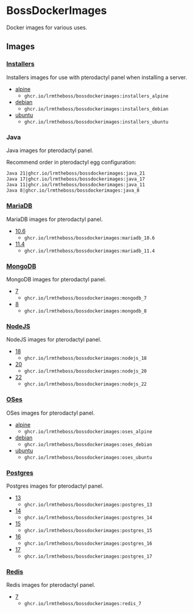 # BossDockerImages

Docker images for various uses.

## Images

### [Installers](/installers)

Installers images for use with pterodactyl panel when installing a server.

* [alpine](/installers/alpine)
    * `ghcr.io/lrmtheboss/bossdockerimages:installers_alpine`
* [debian](/installers/debian)
    * `ghcr.io/lrmtheboss/bossdockerimages:installers_debian`
* [ubuntu](/installers/ubuntu)
    * `ghcr.io/lrmtheboss/bossdockerimages:installers_ubuntu`

### Java

Java images for pterodactyl panel.

Recommend order in pterodactyl egg configuration:
```txt
Java 21|ghcr.io/lrmtheboss/bossdockerimages:java_21
Java 17|ghcr.io/lrmtheboss/bossdockerimages:java_17
Java 11|ghcr.io/lrmtheboss/bossdockerimages:java_11
Java 8|ghcr.io/lrmtheboss/bossdockerimages:java_8
```

### [MariaDB](/mariadb)

MariaDB images for pterodactyl panel.

* [10.6](/mariadb/10.6)
    * `ghcr.io/lrmtheboss/bossdockerimages:mariadb_10.6`
* [11.4](/mariadb/11.4)
    * `ghcr.io/lrmtheboss/bossdockerimages:mariadb_11.4`

### [MongoDB](/mongodb)

MongoDB images for pterodactyl panel.

* [7](/mongodb/7)
    * `ghcr.io/lrmtheboss/bossdockerimages:mongodb_7`
* [8](/mongodb/8)
    * `ghcr.io/lrmtheboss/bossdockerimages:mongodb_8`

### [NodeJS](/nodejs)

NodeJS images for pterodactyl panel.

* [18](/nodejs/18)
    * `ghcr.io/lrmtheboss/bossdockerimages:nodejs_18`
* [20](/nodejs/20)
    * `ghcr.io/lrmtheboss/bossdockerimages:nodejs_20`
* [22](/nodejs/22)
    * `ghcr.io/lrmtheboss/bossdockerimages:nodejs_22`

### [OSes](/oses)

OSes images for pterodactyl panel.

* [alpine](/oses/alpine)
    * `ghcr.io/lrmtheboss/bossdockerimages:oses_alpine`
* [debian](/oses/debian)
    * `ghcr.io/lrmtheboss/bossdockerimages:oses_debian`
* [ubuntu](/oses/ubuntu)
    * `ghcr.io/lrmtheboss/bossdockerimages:oses_ubuntu`

### [Postgres](/postgres)

Postgres images for pterodactyl panel.

* [13](/postgres/13)
    * `ghcr.io/lrmtheboss/bossdockerimages:postgres_13`
* [14](/postgres/14)
    * `ghcr.io/lrmtheboss/bossdockerimages:postgres_14`
* [15](/postgres/15)
    * `ghcr.io/lrmtheboss/bossdockerimages:postgres_15`
* [16](/postgres/16)
    * `ghcr.io/lrmtheboss/bossdockerimages:postgres_16`
* [17](/postgres/17)
    * `ghcr.io/lrmtheboss/bossdockerimages:postgres_17`

### [Redis](/redis)

Redis images for pterodactyl panel.

* [7](/redis/6)
    * `ghcr.io/lrmtheboss/bossdockerimages:redis_7`